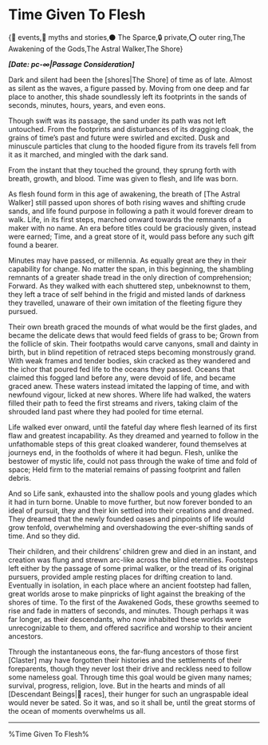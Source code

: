 # Time Given To Flesh

{📅 events,📜 myths and stories,⚫ The Sparce,🔒 private,⭕ outer ring,The Awakening of the Gods,The Astral Walker,The Shore}

***[Date: pc-∞|Passage Consideration]***

Dark and silent had been the [shores|The Shore] of time as of late. Almost as silent as the waves, a figure passed by. Moving from one deep and far place to another, this shade soundlessly left its footprints in the sands of seconds, minutes, hours, years, and even eons.

Though swift was its passage, the sand under its path was not left untouched. From the footprints and disturbances of its dragging cloak, the grains of time’s past and future were swirled and excited. Dusk and minuscule particles that clung to the hooded figure from its travels fell from it as it marched, and mingled with the dark sand.

From the instant that they touched the ground, they sprung forth with breath, growth, and blood. Time was given to flesh, and life was born.

As flesh found form in this age of awakening, the breath of [The Astral Walker] still passed upon shores of both rising waves and shifting crude sands, and life found purpose in following a path it would forever dream to walk. Life, in its first steps, marched onward towards the remnants of a maker with no name. An era before titles could be graciously given, instead were earned; Time, and a great store of it, would pass before any such gift found a bearer.

Minutes may have passed, or millennia. As equally great are they in their capability for change. No matter the span, in this beginning, the shambling remnants of a greater shade tread in the only direction of comprehension; Forward. As they walked with each shuttered step, unbeknownst to them, they left a trace of self behind in the frigid and misted lands of darkness they travelled, unaware of their own imitation of the fleeting figure they pursued.

Their own breath graced the mounds of what would be the first glades, and became the delicate dews that would feed fields of grass to be; Grown from the follicle of skin. Their footpaths would carve canyons, small and dainty in birth, but in blind repetition of retraced steps becoming monstrously grand. With weak frames and tender bodies, skin cracked as they wandered and the ichor that poured fed life to the oceans they passed. Oceans that claimed this fogged land before any, were devoid of life, and became graced anew. These waters instead imitated the lapping of time, and with newfound vigour, licked at new shores. Where life had walked, the waters filled their path to feed the first streams and rivers, taking claim of the shrouded land past where they had pooled for time eternal.

Life walked ever onward, until the fateful day where flesh learned of its first flaw and greatest incapability. As they dreamed and yearned to follow in the unfathomable steps of this great cloaked wanderer, found themselves at journeys end, in the footholds of where it had begun. Flesh, unlike the bestower of mystic life, could not pass through the wake of time and fold of space; Held firm to the material remains of passing footprint and fallen debris.

And so Life sank, exhausted into the shallow pools and young glades which it had in turn borne. Unable to move further, but now forever bonded to an ideal of pursuit, they and their kin settled into their creations and dreamed. They dreamed that the newly founded oases and pinpoints of life would grow tenfold, overwhelming and overshadowing the ever-shifting sands of time. And so they did.

Their children, and their childrens’ children grew and died in an instant, and creation was flung and strewn arc-like across the blind eternities. Footsteps left either by the passage of some primal walker, or the tread of its original pursuers, provided ample resting places for drifting creation to land. Eventually in isolation, in each place where an ancient footstep had fallen, great worlds arose to make pinpricks of light against the breaking of the shores of time. To the first of the Awakened Gods, these growths seemed to rise and fade in matters of seconds, and minutes. Though perhaps it was far longer, as their descendants, who now inhabited these worlds were unrecognizable to them, and offered sacrifice and worship to their ancient ancestors.

Through the instantaneous eons, the far-flung ancestors of those first [Claster] may have forgotten their histories and the settlements of their foreparents, though they never lost their drive and reckless need to follow some nameless goal. Through time this goal would be given many names; survival, progress, religion, love. But in the hearts and minds of all [Descendant Beings|🧑 races], their hunger for such an ungraspable ideal would never be sated. So it was, and so it shall be, until the great storms of the ocean of moments overwhelms us all.

---

%Time Given To Flesh%
